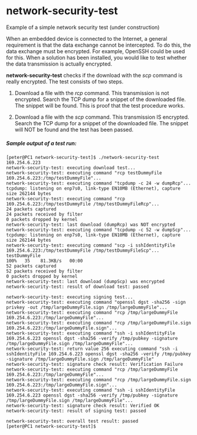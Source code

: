 # network-security-test
Example of a simple network security test (under construction)

When an embedded device is connected to the Internet, a general requirement is that the data exchange cannot be intercepted. To do this, the data exchange must be encrypted. For example, OpenSSH could be used for this. When a solution has been installed, you would like to test whether the data transmission is actually encrypted.

**network-security-test** checks if the download with the *scp* command is really encrypted. The test consists of two steps.

1. Download a file with the *rcp* command. This transmission is not encrypted. Search the TCP dump for a snippet of the downloaded file. The snippet will be found. This is proof that the test procedure works.

2. Download a file with the *scp* command. This transmission IS encrypted. Search the TCP dump for a snippet of the downloaded file. The snippet will NOT be found and the test has been passed.

##### Sample output of a test run:
```
[peter@PC1 network-security-test]$ ./network-security-test 169.254.6.223
network-security-test: executing download test...
network-security-test: executing command "rcp testDummyFile 169.254.6.223:/tmp/testDummyFile"...
network-security-test: executing command "tcpdump -c 24 -w dumpRcp"...
tcpdump: listening on enp7s0, link-type EN10MB (Ethernet), capture size 262144 bytes
network-security-test: executing command "rcp  169.254.6.223:/tmp/testDummyFile /tmp/testDummyFileRcp"...
24 packets captured
24 packets received by filter
0 packets dropped by kernel
network-security-test: last download (dumpRcp) was NOT encrypted
network-security-test: executing command "tcpdump -c 52 -w dumpScp"...
tcpdump: listening on enp7s0, link-type EN10MB (Ethernet), capture size 262144 bytes
network-security-test: executing command "scp -i sshIdentityFile 169.254.6.223:/tmp/testDummyFile /tmp/testDummyFileScp"...
testDummyFile                                                                                                                                               100%   35    81.3KB/s   00:00    
52 packets captured
52 packets received by filter
0 packets dropped by kernel
network-security-test: last download (dumpScp) was encrypted
network-security-test: result of download test: passed

network-security-test: executing signing test...
network-security-test: executing command "openssl dgst -sha256 -sign privkey -out /tmp/largeDummyFile.sign /tmp/largeDummyFile"...
network-security-test: executing command "rcp /tmp/largeDummyFile 169.254.6.223:/tmp/largeDummyFile"...
network-security-test: executing command "rcp /tmp/largeDummyFile.sign 169.254.6.223:/tmp/largeDummyFile.sign"...
network-security-test: executing command "ssh -i sshIdentityFile 169.254.6.223 openssl dgst -sha256 -verify /tmp/pubkey -signature /tmp/largeDummyFile.sign /tmp/largeDummyFile"...
network-security-test: return value 256 executing command "ssh -i sshIdentityFile 169.254.6.223 openssl dgst -sha256 -verify /tmp/pubkey -signature /tmp/largeDummyFile.sign /tmp/largeDummyFile"
network-security-test: signature check result: Verification Failure
network-security-test: executing command "rcp /tmp/largeDummyFile 169.254.6.223:/tmp/largeDummyFile"...
network-security-test: executing command "rcp /tmp/largeDummyFile.sign 169.254.6.223:/tmp/largeDummyFile.sign"...
network-security-test: executing command "ssh -i sshIdentityFile 169.254.6.223 openssl dgst -sha256 -verify /tmp/pubkey -signature /tmp/largeDummyFile.sign /tmp/largeDummyFile"...
network-security-test: signature check result: Verified OK
network-security-test: result of signing test: passed

network-security-test: overall test result: passed
[peter@PC1 network-security-test]$
```
